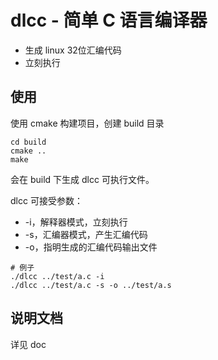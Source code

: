 # dlcc - 简单 C 语言编译器

- 生成 linux 32位汇编代码
- 立刻执行

## 使用

使用 cmake 构建项目，创建 build 目录

```shell
cd build
cmake ..
make
```

会在 build 下生成 dlcc 可执行文件。

dlcc 可接受参数：

- -i，解释器模式，立刻执行
- -s，汇编器模式，产生汇编代码
- -o，指明生成的汇编代码输出文件

```shell
# 例子
./dlcc ../test/a.c -i
./dlcc ../test/a.c -s -o ../test/a.s
```




## 说明文档

详见 doc

